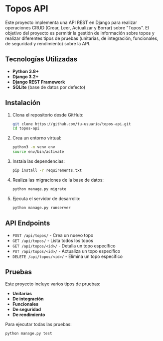 # Topos API

Este proyecto implementa una API REST en Django para realizar operaciones CRUD (Crear, Leer, Actualizar y Borrar) sobre "Topos". El objetivo del proyecto es permitir la gestión de información sobre topos y realizar diferentes tipos de pruebas (unitarias, de integración, funcionales, de seguridad y rendimiento) sobre la API.

## Tecnologías Utilizadas
- **Python 3.8+**
- **Django 3.2+**
- **Django REST Framework**
- **SQLite** (base de datos por defecto)

## Instalación

1. Clona el repositorio desde GitHub:
    ```bash
    git clone https://github.com/tu-usuario/topos-api.git
    cd topos-api
    ```

2. Crea un entorno virtual:
    ```bash
    python3 -m venv env
    source env/bin/activate
    ```

3. Instala las dependencias:
    ```bash
    pip install -r requirements.txt
    ```

4. Realiza las migraciones de la base de datos:
    ```bash
    python manage.py migrate
    ```

5. Ejecuta el servidor de desarrollo:
    ```bash
    python manage.py runserver
    ```

## API Endpoints

- `POST /api/topos/` - Crea un nuevo topo
- `GET /api/topos/` - Lista todos los topos
- `GET /api/topos/<id>/` - Detalla un topo específico
- `PUT /api/topos/<id>/` - Actualiza un topo específico
- `DELETE /api/topos/<id>/` - Elimina un topo específico

## Pruebas

Este proyecto incluye varios tipos de pruebas:

- **Unitarias**
- **De integración**
- **Funcionales**
- **De seguridad**
- **De rendimiento**

Para ejecutar todas las pruebas:
```bash
python manage.py test
